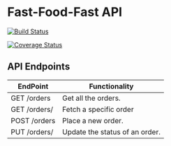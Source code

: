 # Fast-Food-Fast API

[![Build Status](https://travis-ci.org/ClintPy/Fast-Food-API.svg?branch=ft-Endpoint-to-Place-a-new-order-for-food-160245824)](https://travis-ci.org/ClintPy)

[![Coverage Status](https://coveralls.io/repos/github/ClintPy/Fast-Food-API/badge.svg?branch=master)](https://coveralls.io/github/ClintPy/Fast-Food-API?branch=master)

## API Endpoints

| EndPoint              | Functionality                  |
| --------------------- | ------------------------------ |
| GET /orders           | Get all the orders.            |
| GET /orders/<orderId> | Fetch a specific order         |
| POST /orders          | Place a new order.             |
| PUT /orders/<orderId> | Update the status of an order. |
